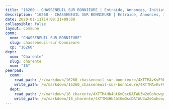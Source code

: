 ```yaml
---
title: "16260 - CHASSENEUIL SUR BONNIEURE | Entraide, Annonces, Initiatives"
description: "16260 - CHASSENEUIL SUR BONNIEURE | Entraide, Annonces, Initiatives"
date: 2020-01-11T14:09:21+09:00
collapsible: false
layout: commune
comm:
  nom: "CHASSENEUIL SUR BONNIEURE"
  slug: chasseneuil-sur-bonnieure
  cp: "16260"
dept:
  nom: "Charente"
  slug: charente
  num: "16"
peerpad:
  comm:
    read_path: /r/markdown/16260_chasseneuil-sur-bonnieure/4XTTMAvKvF9bJgDm15aE37LTdEXTBoDwzBZiTSniQFkXnhAZJ
    write_path: /w/markdown/16260_chasseneuil-sur-bonnieure/4XTTMAvKvF9bJgDm15aE37LTdEXTBoDwzBZiTSniQFkXnhAZJ-K3TgUpuJ5XXaSxgVAi2BzpCc7BcYaHf7euo6MPksw89PihLSxN5DAwp5mA2qjNjRZVsk87u1bW4YCeh4z245VQ9WBuvAy727ey64rhemnSf5rvxNgjge4kvhrctCfpBZ6fsXRh3r
  dept:
    read_path: /r/markdown/16_charente/4XTTM4Hb4btGmQscDATWU3w2eGohcwgqasCDtGWVahJnAEsq8
    write_path: /w/markdown/16_charente/4XTTM4Hb4btGmQscDATWU3w2eGohcwgqasCDtGWVahJnAEsq8-K3TgU9zhAjxEMbYrSr9VB24idAgS7xBryN3TjEsJmsrToRfRc8PWUu9zDXmtMXWLR7TNqZhAPJFsnJ4QbuWpLJvHpyW2q8LZxtsaakTfiMdj4HFsc11ZXzpn4aT8zYKZzSLwV1CA
---
```


